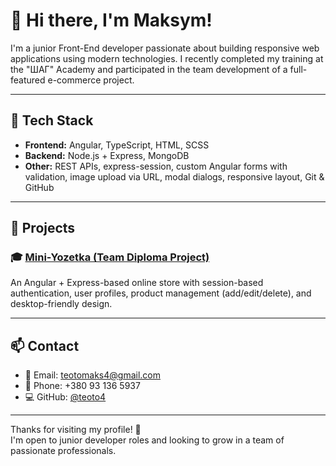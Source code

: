 # 👋 Hi there, I'm Maksym!

I'm a junior Front-End developer passionate about building responsive web applications using modern technologies. I recently completed my training at the "ШАГ" Academy and participated in the team development of a full-featured e-commerce project.

---

## 🚀 Tech Stack

- **Frontend:** Angular, TypeScript, HTML, SCSS
- **Backend:** Node.js + Express, MongoDB
- **Other:** REST APIs, express-session, custom Angular forms with validation, image upload via URL, modal dialogs, responsive layout, Git & GitHub

---

## 🧩 Projects

### 🎓 [Mini-Yozetka (Team Diploma Project)](https://github.com/teoto4/Mini-Yozetka)
An Angular + Express-based online store with session-based authentication, user profiles, product management (add/edit/delete), and desktop-friendly design.

<!-- Add more projects below if needed -->
<!-- ### 🛠 [My Pet Project](https://github.com/...) -->
<!-- Brief description -->

---

## 📫 Contact

- 📧 Email: teotomaks4@gmail.com  
- 📱 Phone: +380 93 136 5937  
- 💻 GitHub: [@teoto4](https://github.com/teoto4)

---

Thanks for visiting my profile! 🌟  
I'm open to junior developer roles and looking to grow in a team of passionate professionals.
